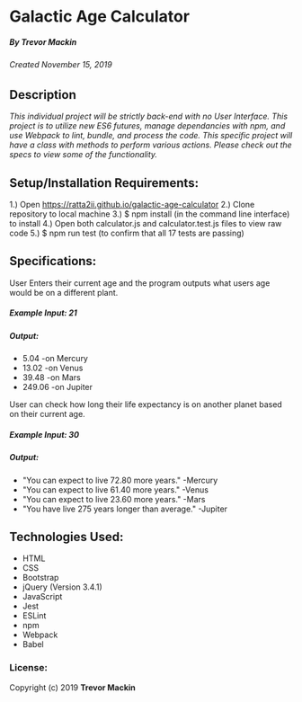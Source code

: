 # Galactic Age Calculator
##### By Trevor Mackin
###### Created November 15, 2019

## Description

_This individual project will be strictly back-end with no User Interface. This project is to utilize new ES6 futures, manage dependancies with npm, and use Webpack to lint, bundle, and process the code. This specific project will have a class with methods to perform various actions. Please check out the specs to view some of the functionality._

## Setup/Installation Requirements:

1.) Open https://ratta2ii.github.io/galactic-age-calculator
2.) Clone repository to local machine
3.) $ npm install  (in the command line interface) to install
4.) Open both calculator.js and calculator.test.js files to view raw code
5.) $ npm run test (to confirm that all 17 tests are passing)

## Specifications:
User Enters their current age and the program outputs what users age would be on a different plant.
##### Example Input: 21
##### Output:
* 5.04 -on Mercury
* 13.02 -on Venus
* 39.48 -on Mars
* 249.06 -on Jupiter



User can check how long their life expectancy is on another planet based on their current age.
##### Example Input: 30
##### Output:
* "You can expect to live 72.80 more years." -Mercury
* "You can expect to live 61.40 more years." -Venus
* "You can expect to live 23.60 more years." -Mars
* "You have live 275 years longer than average." -Jupiter

## Technologies Used:

* HTML
* CSS
* Bootstrap
* jQuery (Version 3.4.1)
* JavaScript
* Jest
* ESLint
* npm
* Webpack
* Babel

### License:

Copyright (c) 2019 **Trevor Mackin**
